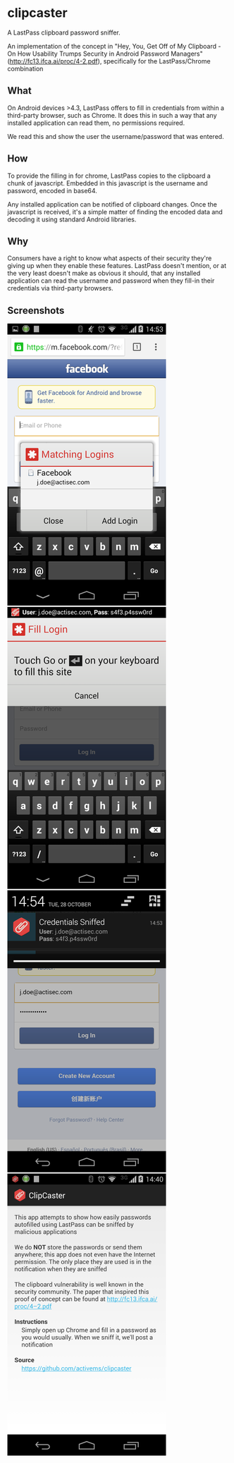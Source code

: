 clipcaster
==========

A LastPass clipboard password sniffer. 

An implementation of the concept in "Hey, You, Get Off of My Clipboard - On How Usability Trumps Security in Android Password Managers" (http://fc13.ifca.ai/proc/4-2.pdf), specifically for the LastPass/Chrome combination

What
----

On Android devices >4.3, LastPass offers to fill in credentials from within a third-party browser, such as Chrome. It does this in such a way that any installed application can read them, no permissions required.

We read this and show the user the username/password that was entered.


How
---

To provide the filling in for chrome, LastPass copies to the clipboard a chunk of javascript. Embedded in this javascript is the username and password, encoded in base64. 

Any installed application can be notified of clipboard changes. Once the javascript is received, it's a simple matter of finding the encoded data and decoding it using standard Android libraries.

Why
---

Consumers have a right to know what aspects of their security they're giving up when they enable these features. LastPass doesn't mention, or at the very least doesn't make as obvious it should, that any installed application can read the username and password when they fill-in their credentials via third-party browsers.

Screenshots
-----------

![](https://raw.githubusercontent.com/activems/clipcaster/master/screenshots/ClipCasterFB_LP_Dialog_half.png) ![](https://raw.githubusercontent.com/activems/clipcaster/master/screenshots/ClipCasterFB_creds_ticker_half.png) ![](https://raw.githubusercontent.com/activems/clipcaster/master/screenshots/ClipCasterFB_creds_notif_half.png) ![](https://raw.githubusercontent.com/activems/clipcaster/master/screenshots/ClipCasterAbout_half.png)

